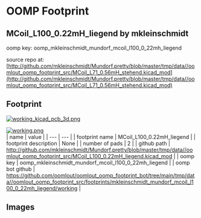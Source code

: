 # OOMP Footprint  
## MCoil_L100_0.22mH_liegend  by mkleinschmidt  
  
oomp key: oomp_mkleinschmidt_mundorf_mcoil_l100_0_22mh_liegend  
  
source repo at: [http://github.com/mkleinschmidt/Mundorf.pretty/blob/master/tmp/data//oomlout_oomp_footprint_src/MCoil_L71_0.56mH_stehend.kicad_mod](http://github.com/mkleinschmidt/Mundorf.pretty/blob/master/tmp/data//oomlout_oomp_footprint_src/MCoil_L71_0.56mH_stehend.kicad_mod)  
## Footprint  
  
[![working_kicad_pcb_3d.png](working_kicad_pcb_3d_600.png)](working_kicad_pcb_3d.png)  
  
[![working.png](working_600.png)](working.png)  
| name | value | 
| --- | --- | 
| footprint name | MCoil_L100_0.22mH_liegend | 
| footprint description | None | 
| number of pads | 2 | 
| github path | http://github.com/mkleinschmidt/Mundorf.pretty/blob/master/tmp/data//oomlout_oomp_footprint_src/MCoil_L100_0.22mH_liegend.kicad_mod | 
| oomp key | oomp_mkleinschmidt_mundorf_mcoil_l100_0_22mh_liegend | 
| oomp bot github | https://github.com/oomlout/oomlout_oomp_footprint_bot/tree/main/tmp/data//oomlout_oomp_footprint_src/footprints/mkleinschmidt_mundorf_mcoil_l100_0_22mh_liegend/working | 
## Images  
